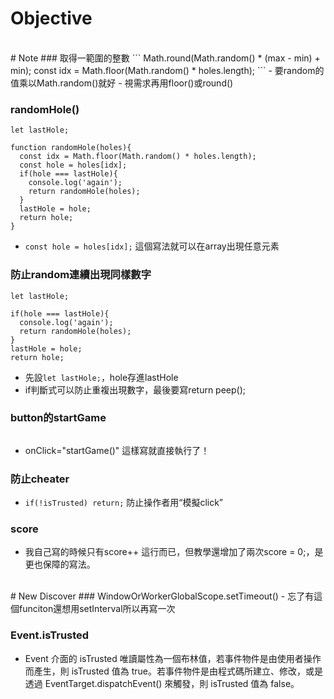 # Objective



<br>
# Note
### 取得一範圍的整數
```
Math.round(Math.random() * (max - min) + min);
const idx = Math.floor(Math.random() * holes.length);
```   
- 要random的值乘以Math.random()就好
- 視需求再用floor()或round()


### randomHole()
```
let lastHole;

function randomHole(holes){
  const idx = Math.floor(Math.random() * holes.length);
  const hole = holes[idx];
  if(hole === lastHole){
    console.log('again');
    return randomHole(holes);
  }
  lastHole = hole;
  return hole;
}
```
- ```const hole = holes[idx];```  這個寫法就可以在array出現任意元素


### 防止random連續出現同樣數字
```
let lastHole;

if(hole === lastHole){
  console.log('again');
  return randomHole(holes);
}
lastHole = hole;
return hole;
```
- 先設```let lastHole;```，hole存進lastHole
- if判斷式可以防止重複出現數字，最後要寫return peep();



### button的startGame
```<button onClick="startGame()">Start!</button>
```
- onClick="startGame()" 這樣寫就直接執行了！


### 防止cheater
- ```if(!isTrusted) return;``` 防止操作者用“模擬click”


### score
- 我自己寫的時候只有score++ 這行而已，但教學還增加了兩次score = 0;，是更也保障的寫法。

<br>
# New Discover
### WindowOrWorkerGlobalScope.setTimeout()
- 忘了有這個funciton還想用setInterval所以再寫一次


### Event.isTrusted
- Event 介面的 isTrusted 唯讀屬性為一個布林值，若事件物件是由使用者操作而產生，則 isTrusted 值為 true。若事件物件是由程式碼所建立、修改，或是透過 EventTarget.dispatchEvent() 來觸發，則 isTrusted 值為 false。
